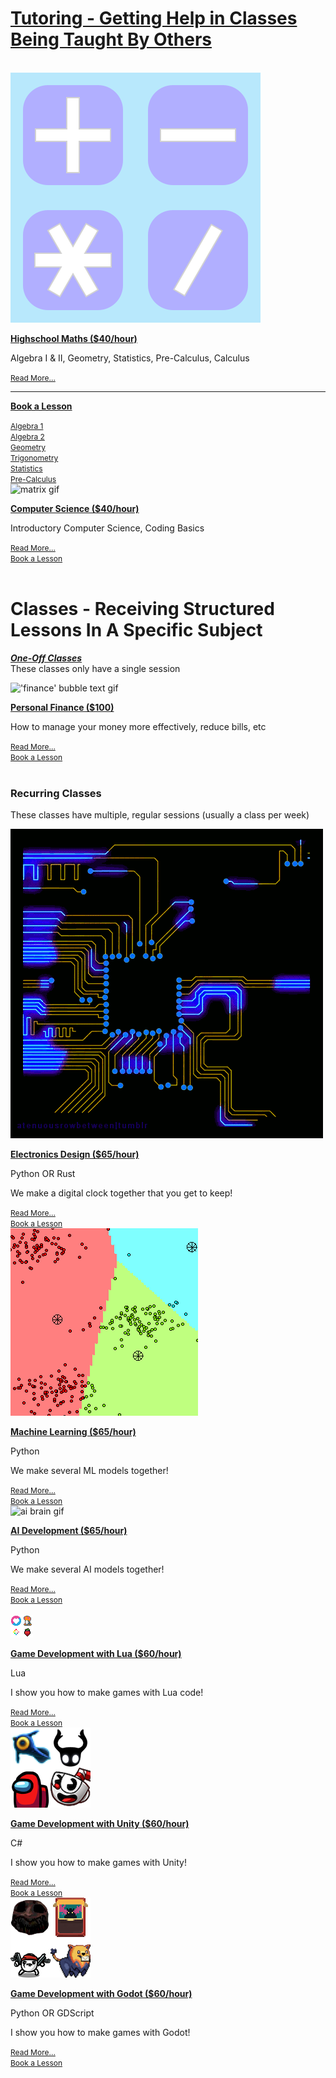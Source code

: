 
# <u>Tutoring - Getting Help in Classes Being Taught By Others</u>
<br />
<div class="row">
    <div class="col-3">
        <div class="card">
            <img class="card-img-top" alt="math icons" src="/static/img/math-icons.svg" />
            <div class="card-body">
                <p class="card-title"><strong><u>Highschool Maths ($40/hour)</u></strong></p>
                <p class="card-text">Algebra I & II, Geometry, Statistics, Pre-Calculus, Calculus</p>
                <div class="row"><div class="col-6"><a href="#" class="btn btn-primary w-100" style="font-size:12px;">Read More...</a></div></div>
                <hr />
                <p class="card-title"><strong><u>Book a Lesson</u></strong></p>
                <div class="row">
                    <div class="col-6"><a href="/schedule?type=tutoring&subject=Highschool%20Maths%3A%20Algebra%201" class="btn btn-primary w-100" style="font-size:12px;">Algebra 1</a></div>
                    <div class="col-6"><a href="/schedule?type=tutoring&subject=Highschool%20Maths%3A%20Algebra%202" class="btn btn-primary w-100" style="font-size:12px;">Algebra 2</a></div>
                </div>
                <div class="row">
                    <div class="col-6"><a href="/schedule?type=tutoring&subject=Highschool%20Maths%3A%20Geometry" class="btn btn-primary w-100" style="font-size:12px;">Geometry</a></div>
                    <div class="col-6"><a href="/schedule?type=tutoring&subject=Highschool%20Maths%3A%20Trigonometry" class="btn btn-primary w-100" style="font-size:12px;">Trigonometry</a></div>
                </div>
                <div class="row">
                    <div class="col-6"><a href="/schedule?type=tutoring&subject=Highschool%20Maths%3A%20Statistics" class="btn btn-primary w-100" style="font-size:12px;">Statistics</a></div>
                    <div class="col-6"><a href="/schedule?type=tutoring&subject=Highschool%20Maths%3A%20Pre-Calculus" class="btn btn-primary w-100" style="font-size:12px;">Pre-Calculus</a></div>
                </div>
            </div>
        </div>
    </div>
    <div class="col-3">
        <div class="card">
            <img class="card-img-top" alt="matrix gif" src="https://media1.giphy.com/media/v1.Y2lkPTc5MGI3NjExMHNmend3Z2FxNXoyZ2RhcGc2cXdpeHp1YmtoOWZ0MWh5MGQ1bmZ5OSZlcD12MV9pbnRlcm5hbF9naWZfYnlfaWQmY3Q9Zw/kg4gaF4zJr57JfjgkO/giphy.gif" />
            <div class="card-body">
                <p class="card-title"><strong><u>Computer Science ($40/hour)</u></strong></p>
                <p class="card-text">Introductory Computer Science, Coding Basics</p>
                <div class="row">
                    <div class="col-6"><a href="#" class="btn btn-primary w-100" style="font-size:12px;">Read More...</a></div>
                    <div class="col-6"><a href="/schedule?type=tutoring&subject=Computer%20Science" class="btn btn-primary w-100" style="font-size:12px;">Book a Lesson</a></div>
                </div>
            </div>
        </div>
    </div>
</div>
<br />

# Classes - Receiving Structured Lessons In A Specific Subject

***<u>One-Off Classes</u>***<br />
These classes only have a single session

<div class="row">
    <div class="col-3">
        <div class="card">
            <img class="card-img-top" alt="'finance' bubble text gif" src="https://data.textstudio.com/output/sample/animated/3/7/2/5/finance-3-15273.gif" />
            <div class="card-body">
                <p class="card-title"><strong><u>Personal Finance ($100)</u></strong></p>
                <p class="card-text">How to manage your money more effectively, reduce bills, etc</p>
                <div class="row">
                    <div class="col-6"><a href="#" class="btn btn-primary w-100" style="font-size:12px;">Read More...</a></div>
                    <div class="col-6"><a href="/schedule?type=class&subject=Personal%20Finance" class="btn btn-primary w-100" style="font-size:12px;">Book a Lesson</a></div>
                </div>
            </div>
        </div>
    </div>
</div>
<br />

### Recurring Classes

These classes have multiple, regular sessions (usually a class per week)

<div class="row">
    <div class="col-3">
        <div class="card">
            <img class="card-img-top" alt="animated circuit gif" src="/static/img/circuitslave.gif" />
            <div class="card-body">
                <p class="card-title"><strong><u>Electronics Design ($65/hour)</u></strong></p>
                <p class="card-text">Python OR Rust</p>
                <p class="card-text">We make a digital clock together that you get to keep!</p>
                <div class="row">
                    <div class="col-6"><a href="#" class="btn btn-primary" style="font-size:12px;">Read More...</a></div>
                    <div class="col-6"><a href="#" class="btn btn-primary" style="font-size:12px;">Book a Lesson</a></div>
                </div>
            </div>
        </div>
    </div>
    <div class="col-3">
        <div class="card">
            <img class="card-img-top" alt="k-means clustering gif" src="/static/img/kmeans-clustering.gif" />
            <div class="card-body">
                <p class="card-title"><strong><u>Machine Learning ($65/hour)</u></strong></p>
                <p class="card-text">Python</p>
                <p class="card-text">We make several ML models together!</p>
                <div class="row">
                    <div class="col-6"><a href="#" class="btn btn-primary w-100" style="font-size:12px;">Read More...</a></div>
                    <div class="col-6"><a href="/schedule?type=class&subject=Machine%20Learning" class="btn btn-primary w-100" style="font-size:12px;">Book a Lesson</a></div>
                </div>
            </div>
        </div>
    </div>
    <div class="col-3">
        <div class="card">
            <img class="card-img-top" alt="ai brain gif" src="https://media3.giphy.com/media/v1.Y2lkPTc5MGI3NjExdnRjaTM0dDJtZDV0N2U3NDZvMWVvOTZwNzkzd24xcjJhNndsc2MyOCZlcD12MV9pbnRlcm5hbF9naWZfYnlfaWQmY3Q9Zw/PjJ1cLHqLEveXysGDB/giphy.gif" />
            <div class="card-body">
                <p class="card-title"><strong><u>AI Development ($65/hour)</u></strong></p>
                <p class="card-text">Python</p>
                <p class="card-text">We make several AI models together!</p>
                <div class="row">
                    <div class="col-6"><a href="#" class="btn btn-primary w-100" style="font-size:12px;">Read More...</a></div>
                    <div class="col-6"><a href="/schedule?type=class&subject=AI%20Development" class="btn btn-primary w-100" style="font-size:12px;">Book a Lesson</a></div>
                </div>
            </div>
        </div>
    </div>
</div>
<br />
<div class="row">
    <div class="col-3">
        <div class="card">
            <img class="card-img-top" alt="lua game icons" src="/static/img/lua-games.png" style="image-rendering:crisp-edges;" />
            <div class="card-body">
                <p class="card-title"><strong><u>Game Development with Lua ($60/hour)</u></strong></p>
                <p class="card-text">Lua</p>
                <p class="card-text">I show you how to make games with Lua code!</p>
                <div class="row">
                    <div class="col-6"><a href="#" class="btn btn-primary w-100" style="font-size:12px;">Read More...</a></div>
                    <div class="col-6"><a href="/schedule?type=class&subject=Game%20Development%20with%20Lua" class="btn btn-primary w-100" style="font-size:12px;">Book a Lesson</a></div>
                </div>
            </div>
        </div>
    </div>
    <div class="col-3">
        <div class="card">
            <img class="card-img-top" alt="unity game icons" src="/static/img/unity-games.png" style="image-rendering:crisp-edges;" />
            <div class="card-body">
                <p class="card-title"><strong><u>Game Development with Unity ($60/hour)</u></strong></p>
                <p class="card-text">C#</p>
                <p class="card-text">I show you how to make games with Unity!</p>
                <div class="row">
                    <div class="col-6"><a href="#" class="btn btn-primary w-100" style="font-size:12px;">Read More...</a></div>
                    <div class="col-6"><a href="/schedule?type=class&subject=Game%20Development%20with%20Unity" class="btn btn-primary w-100" style="font-size:12px;">Book a Lesson</a></div>
                </div>
            </div>
        </div>
    </div>
    <div class="col-3">
        <div class="card">
            <img class="card-img-top" alt="godot game icons" src="/static/img/godot-games.png" style="image-rendering:crisp-edges;" />
            <div class="card-body">
                <p class="card-title"><strong><u>Game Development with Godot ($60/hour)</u></strong></p>
                <p class="card-text">Python OR GDScript</p>
                <p class="card-text">I show you how to make games with Godot!</p>
                <div class="row">
                    <div class="col-6"><a href="#" class="btn btn-primary w-100" style="font-size:12px;">Read More...</a></div>
                    <div class="col-6"><a href="/schedule?type=class&subject=Game%20Development%20with%20Godot" class="btn btn-primary w-100" style="font-size:12px;">Book a Lesson</a></div>
                </div>
            </div>
        </div>
    </div>
</div>
<br />

<!-- - Electronics Design ($65/hour)
    - Python OR Rust
    - We make a digital clock together that you get to keep! -->
<!-- - Machine Learning ($65/hour) -->
<!-- - AI Development ($65/hour) -->
<!-- - Game Development with Unity (Code Focus) ($60/hour)
    - C# Language
    - We make several small games together!
- Game Development with Godot (Code Focus) ($60/hour)
    - GDScript
    - Python
    - We make several small games together!
- Game Development with Lua (Code Focus) ($60/hour)
    - Lua
    - We make a game with <a href="https://www.lexaloffle.com/pico-8.php" target="_blank">Pico-8</a><sup><a href="javascript:void(0);" onclick="flash('celeste')">[1]</a></sup>!
    - We make a game with <a href="https://love2d.org/" target="_blank">Love2D</a><sup><a href="javascript:void(0);" onclick="flash('balatro')">[2]</a></sup>! -->

<!-- <hr /> -->

<!-- <div id="celeste">1 - <a href="https://www.lexaloffle.com/bbs/?tid=2145" target="_blank">Celeste</a> was originally made as a demo in Pico 8!</div>
<div id="balatro">2 - <a href="https://store.steampowered.com/app/2379780/Balatro/" target="_blank">Balatro</a> is made entirely with Love2D!</div> -->
<!-- - Subjects:
    - Math
        - Algebra (standard)
        - Linear Algebra
    - Technology
        - Hardware Design
            - Computer Processors
            - Circuit Board Design
        - Software Design
            - Game Development
                - relevant math
                - Unity
                - Godot
                - etc
            - Languages
                - GDScript (Godot Script)
                - Python
                - Lua
                - C#
                - C/C++
                - Rust
            - Computer Science
                - Data Structures and Algorithms
                - Design Methodologies
                    - Object Oriented Programming
                    - Procedural Programming -->
